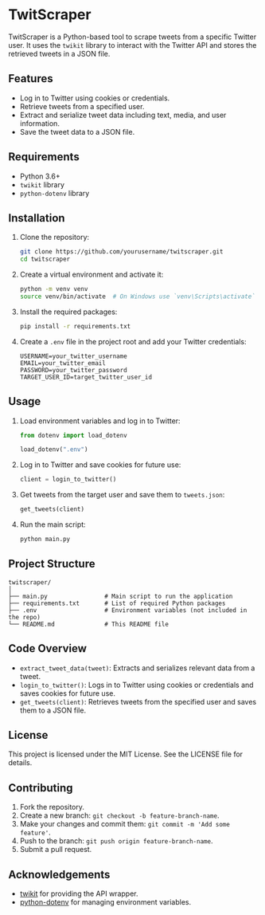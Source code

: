 # TwitScraper

TwitScraper is a Python-based tool to scrape tweets from a specific Twitter user. It uses the `twikit` library to interact with the Twitter API and stores the retrieved tweets in a JSON file.

## Features

- Log in to Twitter using cookies or credentials.
- Retrieve tweets from a specified user.
- Extract and serialize tweet data including text, media, and user information.
- Save the tweet data to a JSON file.

## Requirements

- Python 3.6+
- `twikit` library
- `python-dotenv` library

## Installation

1. Clone the repository:

    ```bash
    git clone https://github.com/yourusername/twitscraper.git
    cd twitscraper
    ```

2. Create a virtual environment and activate it:

    ```bash
    python -m venv venv
    source venv/bin/activate  # On Windows use `venv\Scripts\activate`
    ```

3. Install the required packages:

    ```bash
    pip install -r requirements.txt
    ```

4. Create a `.env` file in the project root and add your Twitter credentials:

    ```
    USERNAME=your_twitter_username
    EMAIL=your_twitter_email
    PASSWORD=your_twitter_password
    TARGET_USER_ID=target_twitter_user_id
    ```

## Usage

1. Load environment variables and log in to Twitter:

    ```python
    from dotenv import load_dotenv

    load_dotenv(".env")
    ```

2. Log in to Twitter and save cookies for future use:

    ```python
    client = login_to_twitter()
    ```

3. Get tweets from the target user and save them to `tweets.json`:

    ```python
    get_tweets(client)
    ```

4. Run the main script:

    ```bash
    python main.py
    ```

## Project Structure

```
twitscraper/
│
├── main.py                # Main script to run the application
├── requirements.txt       # List of required Python packages
├── .env                   # Environment variables (not included in the repo)
└── README.md              # This README file
```

## Code Overview

- `extract_tweet_data(tweet)`: Extracts and serializes relevant data from a tweet.
- `login_to_twitter()`: Logs in to Twitter using cookies or credentials and saves cookies for future use.
- `get_tweets(client)`: Retrieves tweets from the specified user and saves them to a JSON file.

## License

This project is licensed under the MIT License. See the LICENSE file for details.

## Contributing

1. Fork the repository.
2. Create a new branch: `git checkout -b feature-branch-name`.
3. Make your changes and commit them: `git commit -m 'Add some feature'`.
4. Push to the branch: `git push origin feature-branch-name`.
5. Submit a pull request.

## Acknowledgements

- [twikit](https://github.com/yourusername/twikit) for providing the API wrapper.
- [python-dotenv](https://github.com/theskumar/python-dotenv) for managing environment variables.